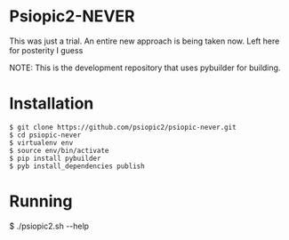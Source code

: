 # Psiopic2-NEVER

This was just a trial. An entire new approach is being taken now. Left here for posterity I guess

NOTE: This is the development repository that uses pybuilder for building.

# Installation
```
$ git clone https://github.com/psiopic2/psiopic-never.git
$ cd psiopic-never
$ virtualenv env
$ source env/bin/activate
$ pip install pybuilder
$ pyb install_dependencies publish
```

# Running
$ ./psiopic2.sh --help
